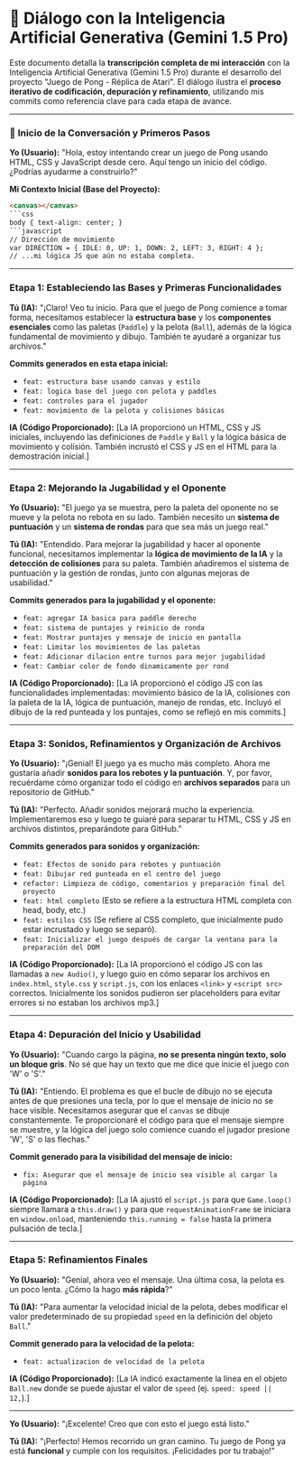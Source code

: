 # 🤝 Diálogo con la Inteligencia Artificial Generativa (Gemini 1.5 Pro)

Este documento detalla la **transcripción completa de mi interacción** con la Inteligencia Artificial Generativa (Gemini 1.5 Pro) durante el desarrollo del proyecto "Juego de Pong - Réplica de Atari". El diálogo ilustra el **proceso iterativo de codificación, depuración y refinamiento**, utilizando mis commits como referencia clave para cada etapa de avance.

---

### 🚀 **Inicio de la Conversación y Primeros Pasos**

**Yo (Usuario):** "Hola, estoy intentando crear un juego de Pong usando HTML, CSS y JavaScript desde cero. Aquí tengo un inicio del código. ¿Podrías ayudarme a construirlo?"

**Mi Contexto Inicial (Base del Proyecto):**

```html
<canvas></canvas>
```css
body { text-align: center; }
```javascript
// Dirección de movimiento
var DIRECTION = { IDLE: 0, UP: 1, DOWN: 2, LEFT: 3, RIGHT: 4 };
// ...mi lógica JS que aún no estaba completa.
```

---

### **Etapa 1: Estableciendo las Bases y Primeras Funcionalidades**

**Tú (IA):** "¡Claro! Veo tu inicio. Para que el juego de Pong comience a tomar forma, necesitamos establecer la **estructura base** y los **componentes esenciales** como las paletas (`Paddle`) y la pelota (`Ball`), además de la lógica fundamental de movimiento y dibujo. También te ayudaré a organizar tus archivos."

**Commits generados en esta etapa inicial:**

* `feat: estructura base usando canvas y estilo`
* `feat: logica base del juego con pelota y paddles`
* `feat: controles para el jugador`
* `feat: movimiento de la pelota y colisiones básicas`

**IA (Código Proporcionado):** \[La IA proporcionó un HTML, CSS y JS iniciales, incluyendo las definiciones de `Paddle` y `Ball` y la lógica básica de movimiento y colisión. También incrustó el CSS y JS en el HTML para la demostración inicial.\]

---

### **Etapa 2: Mejorando la Jugabilidad y el Oponente**

**Yo (Usuario):** "El juego ya se muestra, pero la paleta del oponente no se mueve y la pelota no rebota en su lado. También necesito un **sistema de puntuación** y un **sistema de rondas** para que sea más un juego real."



**Tú (IA):** "Entendido. Para mejorar la jugabilidad y hacer al oponente funcional, necesitamos implementar la **lógica de movimiento de la IA** y la **detección de colisiones** para su paleta. También añadiremos el sistema de puntuación y la gestión de rondas, junto con algunas mejoras de usabilidad."

**Commits generados para la jugabilidad y el oponente:**

* `feat: agregar IA basica para paddle derecho`
* `feat: sistema de puntajes y reinicio de ronda`
* `feat: Mostrar puntajes y mensaje de inicio en pantalla`
* `feat: Limitar los movimientos de las paletas`
* `feat: Adicionar dilacion entre turnos para mejor jugabilidad`
* `feat: Cambiar color de fondo dinamicamente por rond`

**IA (Código Proporcionado):** \[La IA proporcionó el código JS con las funcionalidades implementadas: movimiento básico de la IA, colisiones con la paleta de la IA, lógica de puntuación, manejo de rondas, etc. Incluyó el dibujo de la red punteada y los puntajes, como se reflejó en mis commits.\]

---

### **Etapa 3: Sonidos, Refinamientos y Organización de Archivos**

**Yo (Usuario):** "¡Genial! El juego ya es mucho más completo. Ahora me gustaría añadir **sonidos para los rebotes y la puntuación**. Y, por favor, recuérdame cómo organizar todo el código en **archivos separados** para un repositorio de GitHub."



**Tú (IA):** "Perfecto. Añadir sonidos mejorará mucho la experiencia. Implementaremos eso y luego te guiaré para separar tu HTML, CSS y JS en archivos distintos, preparándote para GitHub."

**Commits generados para sonidos y organización:**

* `feat: Efectos de sonido para rebotes y puntuación`
* `feat: Dibujar red punteada en el centro del juego`
* `refactor: Limpieza de código, comentarios y preparación final del proyecto`
* `feat: html completo` (Esto se refiere a la estructura HTML completa con head, body, etc.)
* `feat: estilos CSS` (Se refiere al CSS completo, que inicialmente pudo estar incrustado y luego se separó).
* `feat: Inicializar el juego después de cargar la ventana para la preparación del DOM`

**IA (Código Proporcionado):** \[La IA proporcionó el código JS con las llamadas a `new Audio()`, y luego guio en cómo separar los archivos en `index.html`, `style.css` y `script.js`, con los enlaces `<link>` y `<script src>` correctos. Inicialmente los sonidos pudieron ser placeholders para evitar errores si no estaban los archivos mp3.\]

---

### **Etapa 4: Depuración del Inicio y Usabilidad**

**Yo (Usuario):** "Cuando cargo la página, **no se presenta ningún texto, solo un bloque gris**. No sé que hay un texto que me dice que inicie el juego con 'W' o 'S'."



**Tú (IA):** "Entiendo. El problema es que el bucle de dibujo no se ejecuta antes de que presiones una tecla, por lo que el mensaje de inicio no se hace visible. Necesitamos asegurar que el `canvas` se dibuje constantemente. Te proporcionaré el código para que el mensaje siempre se muestre, y la lógica del juego solo comience cuando el jugador presione 'W', 'S' o las flechas."

**Commit generado para la visibilidad del mensaje de inicio:**

* `fix: Asegurar que el mensaje de inicio sea visible al cargar la página`

**IA (Código Proporcionado):** \[La IA ajustó el `script.js` para que `Game.loop()` siempre llamara a `this.draw()` y para que `requestAnimationFrame` se iniciara en `window.onload`, manteniendo `this.running = false` hasta la primera pulsación de tecla.\]

---

### **Etapa 5: Refinamientos Finales**

**Yo (Usuario):** "Genial, ahora veo el mensaje. Una última cosa, la pelota es un poco lenta. ¿Cómo la hago **más rápida**?"



**Tú (IA):** "Para aumentar la velocidad inicial de la pelota, debes modificar el valor predeterminado de su propiedad `speed` en la definición del objeto `Ball`."

**Commit generado para la velocidad de la pelota:**

* `feat: actualizacion de velocidad de la pelota`

**IA (Código Proporcionado):** \[La IA indicó exactamente la línea en el objeto `Ball.new` donde se puede ajustar el valor de `speed` (ej. `speed: speed || 12,`).\]

---

**Yo (Usuario):** "¡Excelente! Creo que con esto el juego está listo."



**Tú (IA):** "¡Perfecto! Hemos recorrido un gran camino. Tu juego de Pong ya está **funcional** y cumple con los requisitos. ¡Felicidades por tu trabajo!"

